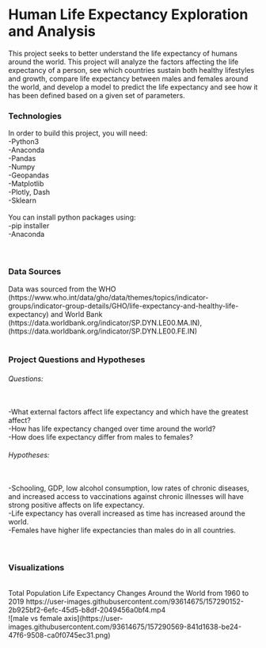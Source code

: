 <h1> Human Life Expectancy Exploration and Analysis </h1>
This project seeks to better understand the life expectancy of humans around the world. This project will analyze the factors affecting the life expectancy of a person, see which countries sustain both healthy lifestyles and growth, compare life expectancy between males and females around the world, and develop a model to predict the life expectancy and see how it has been defined based on a given set of parameters.

<h3> Technologies </h3>
In order to build this project, you will need:<br>
-Python3 <br>
-Anaconda <br>
-Pandas <br>
-Numpy <br>
-Geopandas <br>
-Matplotlib <br>
-Plotly, Dash <br>
-Sklearn <br>
<br>
You can install python packages using: <br>
-pip installer<br>
-Anaconda <br>
<br>
<br>
<h3> Data Sources </h3>
Data was sourced from the WHO (https://www.who.int/data/gho/data/themes/topics/indicator-groups/indicator-group-details/GHO/life-expectancy-and-healthy-life-expectancy) and World Bank (https://data.worldbank.org/indicator/SP.DYN.LE00.MA.IN), (https://data.worldbank.org/indicator/SP.DYN.LE00.FE.IN)
<br>
<br>
<h3> Project Questions and Hypotheses </h3>
<h6> Questions: </h6><br>
-What external factors affect life expectancy and which have the greatest affect? <br>
-How has life expectancy changed over time around the world?<br>
-How does life expectancy differ from males to females? <br>
<h6> Hypotheses: </h6> <br>
-Schooling, GDP, low alcohol consumption, low rates of chronic diseases, and increased access to vaccinations against chronic illnesses will have strong positive affects on life expectancy. <br>
-Life expectancy has overall increased as time has increased around the world. <br>
-Females have higher life expectancies than males do in all countries. <br>
<br>
<br>
<h3> 

<h3> Visualizations </h3><br>
  Total Population Life Expectancy Changes Around the World from 1960 to 2019
https://user-images.githubusercontent.com/93614675/157290152-2b925bf2-6efc-45d5-b8df-2049456a0bf4.mp4
  <br>
  ![male vs female axis](https://user-images.githubusercontent.com/93614675/157290569-841d1638-be24-47f6-9508-ca0f0745ec31.png)

  


